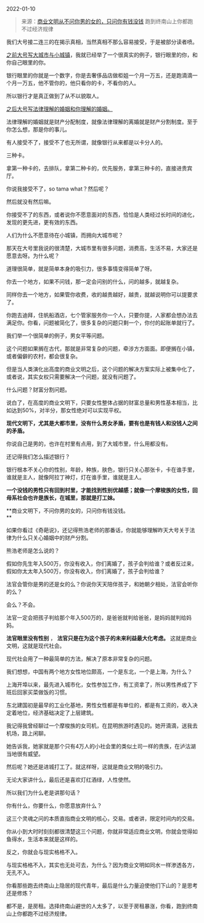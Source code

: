 2022-01-10

> 来源：[商业文明从不问你男的女的，只问你有钱没钱](http://mp.weixin.qq.com/s?__biz=MzU3NDc5Nzc0NQ==&mid=2247511643&idx=1&sn=2193ac16459c2753fcf0219f6f7f1c54&chksm=fd2e0c85ca5985937e17d8a9916a4b3d4763d2b0b602aec0203b1cdc1c7b646a80296d10fdcd&scene=27#wechat_redirect)
> 跑到终南山上你都跑不过经济规律

我们大号接二连三的在揭示真相，当然真相不那么容易接受，于是被部分读者喷。  

  

[之前大号写大城市与小城镇](http://mp.weixin.qq.com/s?__biz=MzU0MjYwNDU2Mw==&mid=2247503248&idx=1&sn=b9a31ff7c69bfb06684b06c05d3bd210&chksm=fb1aa1eccc6d28fa2bf92fd5b19e8fd112cf1a9546efe681fc9372a7dc8fe77a9304f7de96ca&scene=21#wechat_redirect)，我就已经举了一个很真实的例子，银行眼里的你，和你自己眼里的你。  

  

银行眼里的你就是一个数字，你是去奢侈品店做柜姐一个月一万五，还是跑滴滴一个月一万五，他不管你的，他只看你的卡，不看你的人。  

  

所以银行才是真正做到了从不以貌取人。

  

[之后大号写法律理解的婚姻和你理解的婚姻。](http://mp.weixin.qq.com/s?__biz=MzU0MjYwNDU2Mw==&mid=2247503313&idx=1&sn=64dc6961e3f3e6097df3d348e67b1e92&chksm=fb1aa1adcc6d28bbba11a23c8c70d3e46b783798bd560a9390cc10c5c0424a7dae382734d23a&scene=21#wechat_redirect)  

  

法律理解的婚姻就是财产分配制度，就像法律理解的离婚就是财产分割制度。至于你怎么想，那是你的事儿。

  

有人接受不了，接受不了也无所谓，就像银行从来都是以卡分人的。

  

三种卡。  

  

拿第一种卡的，去排队，拿第二种卡的，优先服务，拿第三种卡的，直接进贵宾厅。

  

你说我接受不了，so tama what？然后呢？  

  

然后就没有然后嘛。

  

你接受不了的东西，或者说你不愿意面对的东西，恰恰是人类经过长时间的进化，发现的更先进，更有效的东西。  

  

人们为什么不愿意待在小城镇，而拥向大城市呢？

  

那天在大号里我说的很清楚，大城市里有很多问题，消费高，生活不易，大家还是愿意去呀。为什么呢？

  

道理很简单，就是简单本身的吸引力，很多事情变得简单了呀。  

  

你去一个地方，如果不问钱，那一定会问别的什么，问的越多，就越复杂。  

  

同样你去一个地方，如果管你收费，收的越贵越好，越贵，就越说明你可以提要求了。

  

你跑去迪拜，住帆船酒店，七个管家服务你一个人，只要你提，人家都会想办法去满足你。你看，问题被简化了，很多复杂的问题只剩一个，你付的起账单就行了。  

  

我们举一个很简单的例子，男女平等问题。

  

这个问题如果搁在古代，那就是非常复杂的问题，牵涉方方面面。即便搁在小镇，或者偏僻的农村，都会很复杂。

  

但是当人类演化出高度的商业文明之后，这个问题的解决方案实际上被集中化了，或者说，其实女权只需要解决一个问题，就没有问题了。  

  

什么问题？财富分割问题。  

  

说白了，在高度的商业文明下，只要女性整体占据的财富总量和男性基本相当，比如达到50%，对半分，那女性绝对可以实现平权。  

  

 **现代文明下，尤其是大都市里，没有什么男女矛盾，要有也是有钱人和没钱人之间的矛盾。**

  

你说自己是男的，也许在村里有点用，到了大城市里，什么用都没有。

  

还记得我们怎么描述银行？

  

银行根本不关心你的性别，年龄，种族，肤色，银行只关心那张卡，卡在谁手里，谁就是主人，就像阿拉丁神灯，灯在谁手里，谁就是主人。

  

 **一个没钱的男性只有回到村里，才能找到性别优越感；就像一个摩梭族的女性，回母系社会也许是族长，在城里，那就是打工妹。**

  

 **商业文明下，不问你男的女的，只问你有钱没钱。  
**

  

如果你看过《奇葩说》，还记得熊浩老师的那番话，你就能够理解昨天大号关于法律为什么只关心婚姻中的财产分割。

  

熊浩老师是怎么说的？

  

假如你先生年入500万，你没有收入，你们离婚了，孩子会判给谁？或者反过来，假如你太太年入500万，你没有收入，你们离婚了，孩子会判给谁？

  

法官会管你是男的还是女的么？你说你天天陪伴孩子，和她朝夕相处，法官会听你的么？  

  

会么？不会。

  

法官一定会把孩子判给那个年入500万的，是爸爸就判给爸爸，是妈妈就判给妈妈。  

  

 **法官眼里没有性别** ， **法官只是在为这个孩子的未来利益最大化考虑。** 这就是商业文明，这就是现代社会。

  

现代社会用了一种最简单的方法，解决了原本非常复杂的问题。  

  

我们想想，中国有两个地方女性地位颇高，一个是东北，一个是上海，为什么？  

  

上海开埠以来，最先进入城市化，女性参加工作，有工资拿了，所以男性养成了下班后回家买菜做饭的习惯。

  

东北建国初是最早的工业化基地，男性女性都是有单位的，都是有工资的，收入决定着地位，经济基础决定了上层建筑。  

  

我记得我曾经聊过一个摩梭族的女司机，在昆明旅游时遇见的。她开滴滴，送我去机场，路上闲聊。  

  

她告诉我，她家就是那个只有4万人的小社会里的类似土司一样的贵族，在泸沽湖当地很有威望。

  

然后呢？她还是进城打工了。就这样呀，这就是商业文明的吸引力。

  

无论大家讲什么，最后还是喜欢灯红酒绿，人性使然。  

  

所以我们为什么老是讲那句话？  

  

你有什么，你要什么，你愿意放弃什么？

  

这三个灵魂之问的本质直指商业文明的核心，交易。或者讲，限定时间内的交易。

  

你从小到大时时刻刻都很清楚这三个问题，你就非常适应商业文明，你就会觉得如鱼得水，生活本来就是这样的。  

  

反之，你就会与现实格格不入。

  

与现实格格不入，其实也无处可去，为什么？因为商业文明如同水一样渗透各方，无孔不入。  

  

你看那些跑去终南山上隐居的现代青年，最后是什么力量迫使他们下山的？是思考还是修炼？

  

都不是，是房租。选择终南山避世的人太多了，以至于房租暴涨，你看，跑到终南山上你都跑不过经济规律。


